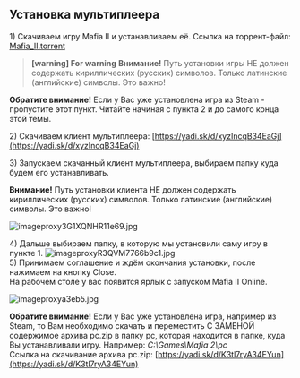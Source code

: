 ## Установка мультиплеера
1\) Скачиваем игру Mafia II и устанавливаем её. Ссылка на торрент-файл: [Mafia\_II.torrent](https://yadi.sk/d/B_Yhfp653JaKRN)
> **[warning] For warning**
**Внимание!** Путь установки игры НЕ должен содержать кириллических \(русских\) символов. Только латинские \(английские\) символы. Это важно!   

**Обратите внимание!** Если у Вас уже установлена игра из Steam - пропустите этот пункт. Читайте начиная с пункта 2 и до самого конца этой темы.

2\) Скачиваем клиент мультиплеера: [https://yadi.sk/d/xyzIncqB34EaGj](https://yadi.sk/d/xyzIncqB34EaGj)  

3\) Запускаем скачанный клиент мультиплеера, выбираем папку куда будем его устанавливать.

**Внимание!** Путь установки клиента НЕ должен содержать кириллических \(русских\) символов. Только латинские \(английские\) символы. Это важно!

![imageproxy3G1XQNHR11e69.jpg](http://static2.keep4u.ru/2017/05/27/imageproxy3G1XQNHR11e69.jpg)

4\) Дальше выбираем папку, в которую мы установили саму игру в пункте 1.
![imageproxyR3QVM7766b9c1.jpg](http://static2.keep4u.ru/2017/05/27/imageproxyR3QVM7766b9c1.jpg)  
5\) Принимаем соглашение и ждём окончания установки, после нажимаем на кнопку Close.   
На рабочем столе у вас появится ярлык с запуском Mafia II Online.

![imageproxya3eb5.jpg](http://static1.keep4u.ru/2017/05/27/imageproxya3eb5.jpg)

**Обратите внимание!** Если у Вас уже установлена игра, например из Steam, то Вам необходимо скачать и переместить С ЗАМЕНОЙ содержимое архива pc.zip в папку pc, которая находится в папке, куда Вы устанавливали игру. Например: _C:\Games\Mafia 2\pc_  
Ссылка на скачивание архива pc.zip: [https://yadi.sk/d/K3tl7ryA34EYun](https://yadi.sk/d/K3tl7ryA34EYun)

